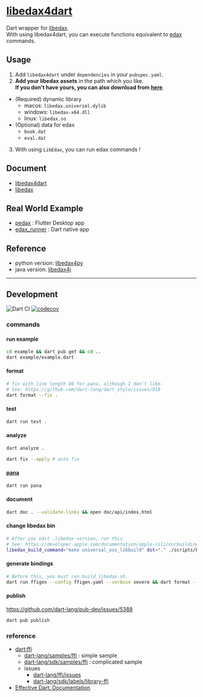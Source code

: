 # [libedax4dart](https://pub.dev/packages/libedax4dart)

Dart wrapper for [libedax](https://github.com/sensuikan1973/edax-reversi/tree/libedax_sensuikan1973).  
With using libedax4dart, you can execute functions equivalent to [edax](https://sensuikan1973.github.io/edax-reversi/) commands.

## Usage

1. Add `libedax4dart` under `dependencies` in your `pubspec.yaml`.
2. **Add your libedax assets** in the path which you like.  
   **If you don't have yours, you can also download from [here](https://github.com/sensuikan1973/libedax4dart/releases/latest)**.

- (Required) dynamic library
  - macos: `libedax.universal.dylib`
  - windows: `libedax-x64.dll`
  - linux: `libedax.so`
- (Optional) data for edax
  - `book.dat`
  - `eval.dat`

3. With using `LibEdax`, you can run edax commands !

## Document

- [libedax4dart](https://sensuikan1973.github.io/libedax4dart/)
- [libedax](https://sensuikan1973.github.io/edax-reversi/libedax_8c.html)

## Real World Example

- [pedax](https://github.com/sensuikan1973/pedax) : Flutter Desktop app
- [edax_runner](https://github.com/sensuikan1973/edax_runner) : Dart native app

## Reference

- python version: [libedax4py](https://github.com/lavox/libedax4py)
- java version: [libedax4j](https://github.com/lavox/libedax4j)

---

## Development

![Dart CI](https://github.com/sensuikan1973/libedax4dart/workflows/Dart%20CI/badge.svg)
[![codecov](https://codecov.io/gh/sensuikan1973/libedax4dart/branch/main/graph/badge.svg?token=LdDfCMnDhz)](https://codecov.io/gh/sensuikan1973/libedax4dart)

### commands

#### run example

```sh
cd example && dart pub get && cd ..
dart example/example.dart
```

#### format

```sh
# fix with line length 80 for pana, although I don't like.
# See: https://github.com/dart-lang/dart_style/issues/918
dart format --fix .
```

#### test

```sh
dart run test .
```

#### analyze

```sh
dart analyze .

dart fix --apply # auto fix
```

#### [pana](https://pub.dev/packages/pana)

```sh
dart run pana
```

#### document

```sh
dart doc . --validate-links && open doc/api/index.html
```

#### change libedax bin

```sh
# After you edit .libedax-version, run this.
# See: https://developer.apple.com/documentation/apple-silicon/building-a-universal-macos-binary
libedax_build_command="make universal_osx_libbuild" dst="." ./scripts/build_libedax.sh
```

#### generate bindings

```sh
# Before this, you must run build_libedax.sh.
dart run ffigen --config ffigen.yaml --verbose severe && dart format --fix .
```

#### publish

https://github.com/dart-lang/pub-dev/issues/5388

```sh
dart pub publish
```

### reference

- [dart:ffi](https://dart.dev/guides/libraries/c-interop)
  - [dart-lang/samples/ffi](https://github.com/dart-lang/samples/tree/master/ffi) : simple sample
  - [dart-lang/sdk/samples/ffi](https://github.com/dart-lang/sdk/tree/master/samples/ffi) : complicated sample
  - issues
    - [dart-lang/ffi/issues](https://github.com/dart-lang/ffi/issues)
    - [dart-lang/sdk/labels/library-ffi](https://github.com/dart-lang/sdk/labels/library-ffi)
- [Effective Dart: Documentation](https://dart.dev/guides/language/effective-dart/documentation)
